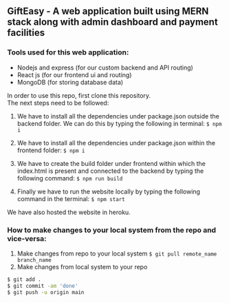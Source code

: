 ## GiftEasy - A web application built using MERN stack along with admin dashboard and payment facilities

### Tools used for this web application: 
- Nodejs and express (for our custom backend and API routing)
- React js (for our frontend ui and routing)
- MongoDB (for storing database data)

In order to use this repo, first clone this repository. <br/>
The next steps need to be followed:
1. We have to install all the dependencies under package.json outside the backend folder. We can do this by typing the following in terminal:
```$ npm i ```

2. We have to install all the dependencies under package.json within the frontend folder:
``` $ npm i ``` 
3. We have to create the build folder under frontend within which the index.html is present and connected to the backend by typing the following command: 
``` $ npm run build ```
4. Finally we have to run the website locally by typing the following command in the terminal:
``` $ npm start ``` 

We have also hosted the website in heroku. 

### How to make changes to your local system from the repo and vice-versa:
1. Make changes from repo to your local system 
``` $ git pull remote_name branch_name ```
2. Make changes from local system to your repo
```sh
$ git add . 
$ git commit -am 'done'
$ git push -u origin main 
```

